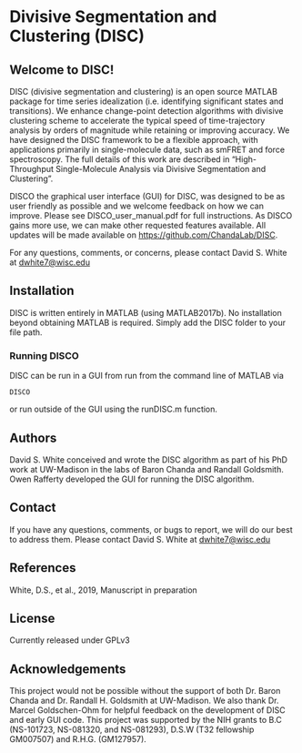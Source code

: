 # Divisive Segmentation and Clustering (DISC)

## Welcome to DISC! 

DISC (divisive segmentation and clustering) is an open source MATLAB package for  time series idealization (i.e. identifying significant states and transitions). We enhance change-point detection algorithms with divisive clustering scheme to accelerate the typical speed of time-trajectory analysis by orders of magnitude while retaining or improving accuracy. We have designed the DISC framework to be a flexible approach, with applications primarily in single-molecule data, such as smFRET and force spectroscopy. The full details of this work are described in “High-Throughput Single-Molecule Analysis via Divisive Segmentation and Clustering”. 

DISCO the graphical user interface (GUI) for DISC, was designed to be as user friendly as possible and we welcome feedback on how we can improve. Please see DISCO_user_manual.pdf for full instructions. As DISCO gains more use, we can make other requested features available. All updates will be made available on https://github.com/ChandaLab/DISC. 


For any questions, comments, or concerns, please contact David S. White at dwhite7@wisc.edu 


## Installation 

DISC is written entirely in MATLAB (using MATLAB2017b). No installation beyond obtaining MATLAB is required. Simply add the DISC folder to your file path. 


### Running DISCO

DISC can be run in a GUI from run from the command line of MATLAB via

```
DISCO
```

or run outside of the GUI using the runDISC.m function. 

## Authors

David S. White conceived and wrote the DISC algorithm as part of his PhD work at UW-Madison in the labs of Baron Chanda and Randall Goldsmith. Owen Rafferty developed the GUI for running the DISC algorithm.

## Contact 

If you have any questions, comments, or bugs to report, we will do our best to address them. Please contact David S. White at dwhite7@wisc.edu 

## References 

White, D.S., et al., 2019, Manuscript in preparation 

## License 

Currently released under GPLv3

## Acknowledgements 

This project would not be possible without the support of both Dr. Baron Chanda and Dr. Randall H. Goldsmith at UW-Madison. We also thank Dr. Marcel Goldschen-Ohm for helpful feedback on the development of DISC and early GUI code. This project was supported by the NIH grants to B.C (NS-101723, NS-081320, and NS-081293), D.S.W (T32 fellowship GM007507) and R.H.G. (GM127957).


